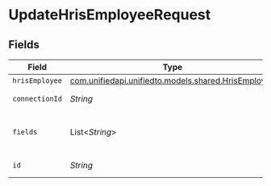 # UpdateHrisEmployeeRequest


## Fields

| Field                                                                                      | Type                                                                                       | Required                                                                                   | Description                                                                                |
| ------------------------------------------------------------------------------------------ | ------------------------------------------------------------------------------------------ | ------------------------------------------------------------------------------------------ | ------------------------------------------------------------------------------------------ |
| `hrisEmployee`                                                                             | [com.unifiedapi.unifiedto.models.shared.HrisEmployee](../../models/shared/HrisEmployee.md) | :heavy_minus_sign:                                                                         | N/A                                                                                        |
| `connectionId`                                                                             | *String*                                                                                   | :heavy_check_mark:                                                                         | ID of the connection                                                                       |
| `fields`                                                                                   | List<*String*>                                                                             | :heavy_minus_sign:                                                                         | Comma-delimited fields to return                                                           |
| `id`                                                                                       | *String*                                                                                   | :heavy_check_mark:                                                                         | ID of the Employee                                                                         |